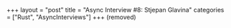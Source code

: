 +++
layout = "post"
title = "Async Interview #8: Stjepan Glavina"
categories = ["Rust", "AsyncInterviews"]
+++
(removed)